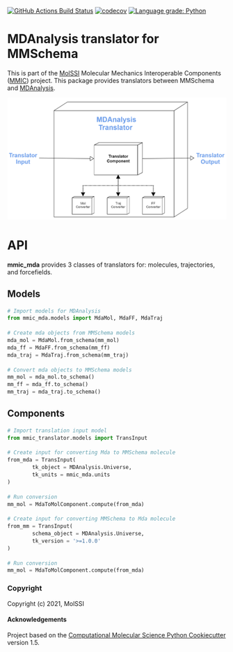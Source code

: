 [//]: # (Badges)
[![GitHub Actions Build Status](https://github.com/MolSSI/mmic_mda/workflows/CI/badge.svg)](https://github.com/MolSSI/mmic_mda/actions?query=workflow%3ACI)
[![codecov](https://codecov.io/gh/MolSSI/mmic_mda/branch/master/graph/badge.svg)](https://codecov.io/gh/MolSSI/mmic_mda/branch/master)
[![Language grade: Python](https://img.shields.io/lgtm/grade/python/g/MolSSI/mmic_mda.svg?logo=lgtm&logoWidth=18)](https://lgtm.com/projects/g/MolSSI/mmic_mda/context:python)

MDAnalysis translator for MMSchema
==============================
This is part of the [MolSSI](http://molssi.org) Molecular Mechanics Interoperable Components ([MMIC](https://github.com/MolSSI/mmic)) project. This package provides translators between MMSchema and [MDAnalysis](https://github.com/MDAnalysis/mdanalysis).

![image](mmic_mda/data/imgs/component.png)

# API
**mmic_mda** provides 3 classes of translators for: molecules, trajectories, and forcefields.

## Models
```python
# Import models for MDAnalysis
from mmic_mda.models import MdaMol, MdaFF, MdaTraj
 
# Create mda objects from MMSchema models
mda_mol = MdaMol.from_schema(mm_mol)
mda_ff = MdaFF.from_schema(mm_ff)
mda_traj = MdaTraj.from_schema(mm_traj)
 
# Convert mda objects to MMSchema models
mm_mol = mda_mol.to_schema()
mm_ff = mda_ff.to_schema()
mm_traj = mda_traj.to_schema()
```

## Components
```python
# Import translation input model
from mmic_translator.models import TransInput
 
# Create input for converting Mda to MMSchema molecule
from_mda = TransInput(
        tk_object = MDAnalysis.Universe,
        tk_units = mmic_mda.units
)
 
# Run conversion
mm_mol = MdaToMolComponent.compute(from_mda)
 
# Create input for converting MMSchema to Mda molecule
from_mm = TransInput(
        schema_object = MDAnalysis.Universe,
        tk_version = '>=1.0.0'
)
 
# Run conversion
mm_mol = MdaToMolComponent.compute(from_mda)
```

### Copyright
Copyright (c) 2021, MolSSI


#### Acknowledgements
 
Project based on the 
[Computational Molecular Science Python Cookiecutter](https://github.com/molssi/cookiecutter-cms) version 1.5.
